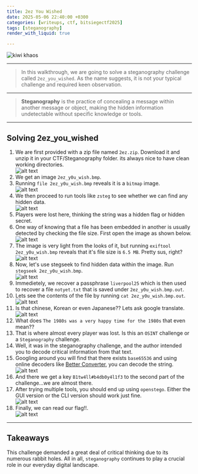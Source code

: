```yaml
---
title: 2ez You Wished
date: 2025-05-06 22:40:00 +0300
categories: [writeups, ctf, bitsiegectf2025]
tags: [steganography]
render_with_liquid: true

---
```

![kiwi khaos](/assets/img/blogs/2ez.png)

---

> In this walkthrough, we are going to solve a steganography challenge called `2ez_you_wished`. As the name suggests, it is not your typical challenge and required keen observation.

---

> **Steganography** is the practice of concealing a message within another message or object, making the hidden information undetectable without specific knowledge or tools.

---

## Solving 2ez_you_wished

1. We are first provided with a zip file named `2ez.zip`. Download it and unzip it in your CTF/Steganography folder. its always nice to have clean working directories.   
![alt text](/assets/img/blogs/2ez-you-wished/image.png)
2. We get an image `2ez_y0u_wish.bmp`.
3. Running `file 2ez_y0u_wish.bmp` reveals it is a `bitmap` image.   
![alt text](/assets/img/blogs/2ez-you-wished/image-1.png)
4. We then proceed to run tools like `zsteg` to see whether we can find any hidden data.   
![alt text](/assets/img/blogs/2ez-you-wished/image-2.png)
5. Players were lost here, thinking the string was a hidden flag or hidden secret.   
6. One way of knowing that a file has been embedded in another is usually detected by checking the file size. First open the image as shown below.  
![alt text](/assets/img/blogs/2ez-you-wished/image-3.png)
7. The image is very light from the looks of it, but running `exiftool 2ez_y0u_wish.bmp` reveals that it's file size is `6.5 MB`. Pretty sus, right?  
![alt text](/assets/img/blogs/2ez-you-wished/image-4.png)
8. Now, let's use stegseek to find hidden data within the image. Run `stegseek 2ez_y0u_wish.bmp`.  
![alt text](/assets/img/blogs/2ez-you-wished/image-5.png)
9. Immedietely, we recover a passphrase `liverpool25` which is then used to recover a file `notyet.txt` that is saved under `2ez_y0u_wish.bmp.out`.  
10. Lets see the contents of the file by running `cat 2ez_y0u_wish.bmp.out`.  
![alt text](/assets/img/blogs/2ez-you-wished/image-6.png)
11. Is that chinese, Korean or even Japanese?? Lets ask google translate.   
![alt text](/assets/img/blogs/2ez-you-wished/image-7.png)
12. What does `The 1980s was a very happy time for the 1980s` that even mean??  
13. That is where almost every player was lost. Is this an `OSINT` challenge or a `Steganography` challenge.   
14. Well, it was in the steganography challenge, and the author intended you to decode critical information from that text.   
15. Googling around you will find that there exists `base65536` and using online decoders like [Better Converter](https://www.better-converter.com/Encoders-Decoders/Base65536-Decode), you can decode the string.    
![alt text](/assets/img/blogs/2ez-you-wished/image-8.png)
16. And there we get a key `B1tw4ll#b4db0y4l1f3` to the second part of the challenge...we are almost there.   
17. After trying multiple tools, you should end up using `openstego`. Either the GUI version or the CLI version should work just fine.     
![alt text](/assets/img/blogs/2ez-you-wished/image-9.png)
18. Finally, we can read our flag!!.     
![alt text](/assets/img/blogs/2ez-you-wished/image-10.png)

---

## Takeaways
This challenge demanded a great deal of critical thinking due to its numerous rabbit holes. All in all, `steganography` continues to play a crucial role in our everyday digital landscape.

